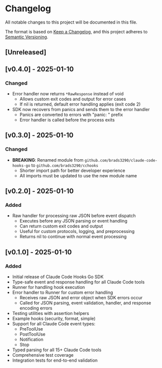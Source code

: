 # Changelog

All notable changes to this project will be documented in this file.

The format is based on [Keep a Changelog](https://keepachangelog.com/en/1.0.0/),
and this project adheres to [Semantic Versioning](https://semver.org/spec/v2.0.0.html).

## [Unreleased]

## [v0.4.0] - 2025-01-10

### Changed
- Error handler now returns `*RawResponse` instead of void
  - Allows custom exit codes and output for error cases
  - If nil is returned, default error handling applies (exit code 2)
- SDK now recovers from panics and sends them to the error handler
  - Panics are converted to errors with "panic: " prefix
  - Error handler is called before the process exits

## [v0.3.0] - 2025-01-10

### Changed
- **BREAKING**: Renamed module from `github.com/brads3290/claude-code-hooks-go` to `github.com/brads3290/cchooks`
  - Shorter import path for better developer experience
  - All imports must be updated to use the new module name

## [v0.2.0] - 2025-01-10

### Added
- Raw handler for processing raw JSON before event dispatch
  - Executes before any JSON parsing or event handling
  - Can return custom exit codes and output
  - Useful for custom protocols, logging, and preprocessing
  - Returns nil to continue with normal event processing

## [v0.1.0] - 2025-01-10

### Added
- Initial release of Claude Code Hooks Go SDK
- Type-safe event and response handling for all Claude Code tools
- Runner for handling hook execution
- Error handler to Runner for custom error handling
  - Receives raw JSON and error object when SDK errors occur
  - Called for JSON parsing, event validation, handler, and response encoding errors
- Testing utilities with assertion helpers
- Example hooks (security, format, simple)
- Support for all Claude Code event types:
  - PreToolUse
  - PostToolUse
  - Notification
  - Stop
- Typed parsing for all 15+ Claude Code tools
- Comprehensive test coverage
- Integration tests for end-to-end validation